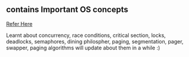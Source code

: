 ## contains Important OS concepts

[Refer Here](https://www.youtube.com/redirect?event=video_description&redir_token=QUFFLUhqa09zdGRYMmdCNmk2U0VPVzQtMWcwRmNVbFp0d3xBQ3Jtc0ttMVpzMkQ2U3NRWmZpbk1Lb1VDRlJ0Z2hiZ2pNeTRYZ0R0b05lRU9LR0ZVbXQzX0Z4NXY0TWY2MnFoWTJmSG1IN3NfN01JQWtMd29KcXJidF80YmZOcmdGYWUwYnZkSlJlbXR1b2Z4eTJGUENoem9LUQ&q=https%3A%2F%2Fdrive.google.com%2Ffile%2Fd%2F1kksqpGT_YBQsFwsyVyftikPRP-sZZF-e%2Fview%3Fusp%3Dshare_link&v=3obEP8eLsCw)

Learnt about concurrency, race conditions, critical section, locks, deadlocks, semaphores, dining philospher, paging, segmentation, pager, swapper, paging algorithms will update about them in a while :)
